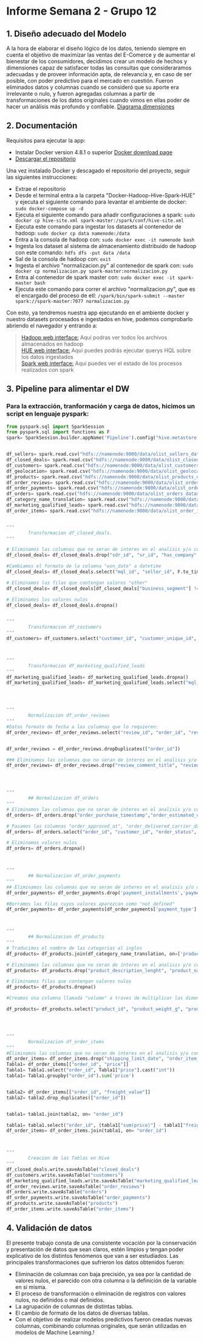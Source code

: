 # **Informe Semana 2 - Grupo 12**

## **1. Diseño adecuado del Modelo**
  A la hora de elaborar el diseño lógico de los datos, teniendo siempre en cuenta el objetivo de maximizar las ventas del E-Comerce y de aumentar el bienestar de los consumidores, decidimos crear un modelo de hechos y dimensiones capaz de satisfacer todas las consultas que consideraramos adecuadas y de proveer información apta, de relevancia y, en caso de ser posible, con poder predictivo para el mercado en cuestión. Fueron eliminados datos y columnas cuando se consideró que su aporte era irrelevante o nulo, y fueron agregadas columnas a partir de transformaciones de los datos originales cuando vimos en ellas poder de hacer un análisis más profundo y confiable.
  [Diagrama dimensiones](https://user-images.githubusercontent.com/99231030/179021043-2ffed5d8-f134-4eac-a795-06a3c57a54b6.jpg)
  
## **2. Documentación**
Requisitos para ejecutar la app:
- Instalar Docker version 4.8.1 o superior [Docker download page](https://www.docker.com/products/docker-desktop/)
- [Descargar el repositorio](https://drive.google.com/file/d/1I_Bg069ysBUWIWGFJGSDB2xF7Os_zRtu/view?usp=sharing)

Una vez instalado Docker y descagado el repositorio del proyecto, seguir las siguientes instrucciones:
- Extrae el repositorio
- Desde el terminal entra a la carpeta "Docker-Hadoop-Hive-Spark-HUE" y ejecuta el siguiente comando para levantar el ambiente de docker: `sudo docker-compose up -d`
- Ejecuta el siguiente comando para añadir configuraciones a spark: `sudo docker cp hive-site.xml spark-master:/spark/conf/hive-site.xml`
- Ejecuta este comando para ingestar los datasets al contenedor de hadoop: `sudo docker cp data namenode:/data`
- Entra a la consola de hadoop con: `sudo docker exec -it namenode bash` 
- Ingesta los dataset al sistema de almacenamiento distribuido de hadoop con este comando: `hdfs dfs -put data /data`
- Sal de la consola de hadoop con: `exit`
- Ingesta el archivo "normalizacion.py" al contenedor de spark con: `sudo docker cp normalizacion.py spark-master:normalizacion.py`
- Entra al contenedor de spark master con: `sudo docker exec -it spark-master bash`
- Ejecuta este comando para correr el archivo "normalizacion.py", que es el encargado del proceso de etl: `/spark/bin/spark-submit --master spark://spark-master:7077 normalizacion.py`

Con esto, ya tendremos nuestra app ejecutando en el ambiente docker y nuestro datasets procesados e ingestados en hive, podemos comprobarlo abriendo el navegador y entrando a:

> [Hadoop web interface:](http://localhost:9870) Aquí podras ver todos los archivos almacenados en hadoop  
> [HUE web interface:](http://localhost:8888) Aquí puedes podrás ejecutar querys HQL sobre los datos ingestados  
>[Spark web interface:](http://localhost:8080) Aquí puedes ver el estado de los procesos realizados con spark  




## **3. Pipeline para alimentar el DW**
### **Para la extracción, tranformación y carga de datos, hicimos un script en lenguaje pyspark:**
~~~Python
from pyspark.sql import SparkSession
from pyspark.sql import functions as F
spark= SparkSession.builder.appName('Pipeline').config("hive.metastore.warehouse.dir", "/user/hive/metastore/").master("spark://spark-master:7077").enableHiveSupport().getOrCreate()


df_sellers= spark.read.csv("hdfs://namenode:9000/data/olist_sellers_dataset.csv", header= "True")
df_closed_deals= spark.read.csv("hdfs://namenode:9000/data/olist_closed_deals_dataset.csv", header= "True")
df_customers= spark.read.csv("hdfs://namenode:9000/data/olist_customers_dataset.csv", header= "True")
df_geolocation= spark.read.csv("hdfs://namenode:9000/data/olist_geolocation_dataset.csv", header= "True")
df_products= spark.read.csv("hdfs://namenode:9000/data/olist_products_dataset.csv", header= "True")
df_order_reviews= spark.read.csv("hdfs://namenode:9000/data/olist_order_reviews_dataset.csv", header= "True")
df_order_payments= spark.read.csv("hdfs://namenode:9000/data/olist_order_payments_dataset.csv", header= "True")
df_orders= spark.read.csv("hdfs://namenode:9000/data/olist_orders_dataset.csv", header= "True")
df_category_name_translation= spark.read.csv("hdfs://namenode:9000/data/product_category_name_translation.csv", header= "True")
df_marketing_qualified_leads= spark.read.csv("hdfs://namenode:9000/data/olist_marketing_qualified_leads_dataset.csv", header= "True")
df_order_items= spark.read.csv("hdfs://namenode:9000/data/olist_order_items_dataset.csv", header= "True")


"""
        Transformacion df_closed_deals.
"""

# Eliminamos las columnas que no seran de interes en el analisis y/o contengan una alta proporcion de valores nulos
df_closed_deals= df_closed_deals.drop("sdr_id", "sr_id", "has_company", "has_gtin", "average_stock", "declared_product_catalog_size")

#Cambiamos el formato de la columna "won_date" a datetime
df_closed_deals= df_closed_deals.select("mql_id", "seller_id", F.to_timestamp(F.col("won_date"), "yyyy-MM-dd HH:mm:ss").alias("won_date"), "business_segment", "lead_type", "lead_behaviour_profile", "business_type", "declared_monthly_revenue")

# Eliminamos las filas que contengan valores "other"
df_closed_deals= df_closed_deals[df_closed_deals["business_segment"] != "other"]

# Eliminamos los valores nulos
df_closed_deals= df_closed_deals.dropna()


"""
        Transformacion df_costumers
"""
df_customers= df_customers.select("customer_id", "customer_unique_id", df_customers["customer_zip_code_prefix"].cast("Int"), "customer_city", "customer_state")



"""
        Transformacion df_marketing_qualified_leads
"""
df_marketing_qualified_leads= df_marketing_qualified_leads.dropna()
df_marketing_qualified_leads= df_marketing_qualified_leads.select("mql_id", "first_contact_date", "landing_page_id", F.regexp_replace('origin', 'unknown', 'other').alias("origin"))




"""
        Normalizacion df_order_reviews
"""
#Datos formato de fecha a las columnas que lo requieren:
df_order_reviews= df_order_reviews.select("review_id", "order_id", "review_score", "review_comment_title", "review_comment_message", F.to_timestamp(F.col("review_creation_date"), "yyyy-MM-dd HH:mm:ss").alias("review_creation_date"), F.to_timestamp(F.col("review_answer_timestamp"), "yyyy-MM-dd HH:mm:ss").alias("review_answer_timestamp"))


df_order_reviews = df_order_reviews.dropDuplicates(["order_id"])

### Eliminamos las columnas que no seran de interes en el analisis y/o contengan una alta proporcion de valores nulos
df_order_reviews= df_order_reviews.drop("review_comment_title", "review_comment_message", "review_creation_date", "review_answer_timestamp")




"""
        ## Normalizacion df_orders
"""
# Eliminamos las columnas que no seran de interes en el analisis y/o contengan una alta proporcion de valores nulos
df_orders= df_orders.drop("order_purchase_timestamp","order_estimated_delivery_date")

# Pasamos las columnas "order_approved_at", "order_delivered_carrier_date" y "order_delivered_customer_date"  a datatime
df_orders= df_orders.select("order_id", "customer_id", "order_status", F.to_timestamp(F.col("order_approved_at"), "yyyy-MM-dd HH:mm:ss").alias("order_approved_at"), F.to_timestamp(F.col("order_delivered_carrier_date"), "yyyy-MM-dd HH:mm:ss").alias("order_delivered_carrier_date"), F.to_timestamp(F.col("order_delivered_customer_date"), "yyyy-MM-dd HH:mm:ss").alias("order_delivered_customer_date"))

# Eliminamos valores nulos
df_orders= df_orders.dropna()



"""
        ## Normalizacion df_order_payments
"""
## Eliminamos las columnas que no seran de interes en el analisis y/o contengan una alta proporcion de valores nulos
df_order_payments= df_order_payments.drop('payment_installments','payment_sequential')

#Borramos las filas cuyos valores aparezcan como "not_defined"
df_order_payments= df_order_payments[df_order_payments['payment_type'] != 'not_defined']



"""
        ## Normalizacion df_products
"""
# Traducimos el nombre de las categorias al ingles
df_products= df_products.join(df_category_name_translation, on=['product_category_name'], how='left')

# Eliminamos las columnas que no seran de interes en el analisis y/o contengan una alta proporcion de valores nulos
df_products= df_products.drop("product_description_lenght", "product_name_lenght", "product_photos_qty", "product_category_name")

# Eliminamos filas que contengan valores nulos
df_products= df_products.dropna()

#Creamos una columna llamada "volume" a traves de multiplicar las dimensiones de los productos

df_products= df_products.select("product_id", "product_weight_g", "product_length_cm", "product_height_cm", "product_width_cm", (df_products['product_length_cm'] * df_products['product_width_cm'] * df_products['product_height_cm']).alias('volumen'))




"""
        Normalizacion df_order_items
"""
#Eliminamos las columnas que no seran de interes en el analisis y/o contengan una alta proporcion de valores nulos
df_order_items= df_order_items.drop("shipping_limit_date", "order_item_id")
Tabla1= df_order_items[["order_id", "price"]]
Tabla1= Tabla1.select("order_id", Tabla1["price"].cast("int"))
tabla1= Tabla1.groupby("order_id").sum('price')


tabla2= df_order_items[["order_id", "freight_value"]]
tabla2= tabla2.drop_duplicates(["order_id"])


tabla1= tabla1.join(tabla2, on= "order_id")

tabla1= tabla1.select("order_id", (tabla1["sum(price)"] - tabla1["freight_value"]).alias("Beneficio"))
df_order_items= df_order_items.join(tabla1, on= "order_id")



"""
        Creacion de las Tablas en Hive
"""
df_closed_deals.write.saveAsTable("closed_deals")
df_customers.write.saveAsTable("customers")
df_marketing_qualified_leads.write.saveAsTable("marketing_qualified_leads")
df_order_reviews.write.saveAsTable("order_reviews")
df_orders.write.saveAsTable("orders")
df_order_payments.write.saveAsTable("order_payments")
df_products.write.saveAsTable("products")
df_order_items.write.saveAsTable("order_items")
~~~

## **4. Validación de datos**
  El presente trabajo consta de una consistente vocación por la conservación y presentación de datos que sean claros, estén limpios y tengan poder explicativo de los distintos fenómenos que van a ser estudiados. 
   Las principales transformaciones que sufrieron los datos obtenidos fueron:
   - Eliminación de columnas con baja precisión, ya sea por la cantidad de valores nulos, el parecido con otra columna o la definición de la variable en sí misma.
   - El proceso de transformación o eliminación de registros con valores nulos, no definidos o mal definidos.
   - La agrupación de columnas de distintas tablas.
   - El cambio de formato de los datos de diversas tablas.
   - Con el objetivo de realizar modelos predictivos fueron creadas nuevas columnas, combinando columnas originales, que serán utilizadas en modelos de Machine Learning.!
